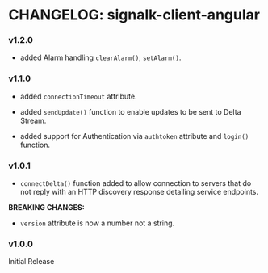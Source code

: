 # CHANGELOG: signalk-client-angular


### v1.2.0

- added Alarm handling `clearAlarm()`, `setAlarm()`.


### v1.1.0

- added `connectionTimeout` attribute.

- added `sendUpdate()` function to enable updates to be sent to Delta Stream.

- added support for Authentication via `authtoken` attribute and `login()` function.


### v1.0.1

- `connectDelta()` function added to allow connection to servers that do not reply with an HTTP discovery response detailing service endpoints.

**BREAKING CHANGES:**

- `version` attribute is now a number not a string.


### v1.0.0

Initial Release
